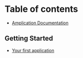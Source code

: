 # Table of contents

* [Amplication Documentation](README.md)

## Getting Started <a id="getting-started-1"></a>

* [Your first application](getting-started-1/getting-started.md)

